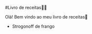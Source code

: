 #Livro de receitas:man_cook:	

Olá! Bem vindo ao meu livro de receitas:wave:
 - Strogonoff de frango

